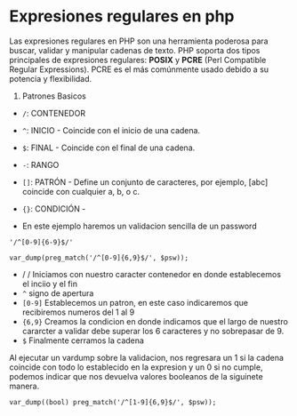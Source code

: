 # Expresiones regulares en php

Las expresiones regulares en PHP son una herramienta poderosa para buscar, validar y manipular cadenas de texto. PHP soporta dos tipos principales de expresiones regulares: **POSIX** y **PCRE** (Perl Compatible Regular Expressions). PCRE es el más comúnmente usado debido a su potencia y flexibilidad.

1. Patrones Basicos
- `/`:  CONTENEDOR
- `^`: INICIO - Coincide con el inicio de una cadena.   
- `$`: FINAL - Coincide con el final de una cadena.
- `-`: RANGO
- `[]`: PATRÓN - Define un conjunto de caracteres, por ejemplo, [abc] coincide con cualquier a, b, o c.
- `{}`: CONDICIÓN - 

- En este ejemplo haremos un validacion sencilla de un password

```
'/^[0-9]{6-9}$/'

var_dump(preg_match('/^[0-9]{6,9}$/', $psw));
```
- / / Iniciamos con nuestro caracter contenedor en donde establecemos el inciio y el fin
- `^` signo de apertura
- `[0-9]` Establecemos un patron, en este caso indicaremos que recibiremos numeros del 1 al 9
- `{6,9}` Creamos la condicion en donde indicamos que el largo de nuestro cararcter a validar debe superar los 6 caracteres y no sobrepasar de 9.
- `$` Finalmente cerramos la cadena

Al ejecutar un vardump sobre la validacion, nos regresara un 1 si la cadena coincide con todo lo establecido en la expresion y un 0 si no cumple, podemos indicar que nos devuelva valores booleanos de la siguinete manera.

`var_dump((bool) preg_match('/^[1-9]{6,9}$/', $psw));`

